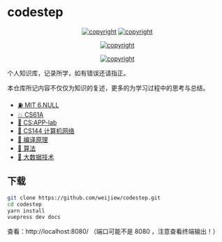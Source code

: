 # codestep

<center>

<a href="https://cs.weijiew.com/"><img src="https://img.shields.io/badge/Github%20Pages-CodeStep-brightgreen" alt="copyright"/></a>
<a href="License: CC BY-SA 4.0"><img src="https://img.shields.io/github/license/weijiew/codestep?color=265ca2&labelColor=212c42)](http://creativecommons.org/licenses/by-sa/4.0/" alt="copyright"/></a>

<a href="mailto:jiewei314@gmail.com"><img src="https://img.shields.io/badge/email-jiewei314@gmail.com-blueviolet?style=for-the-badge&logo=google&color=fd79a8" alt="copyright"/></a>

<a href="https://weijiew.com"><img src="https://img.shields.io/badge/blog-weijiew.com-blueviolet?style=for-the-badge&logo=vercel&color=6c5ce7" alt="copyright"/></a>


</center>

个人知识库，记录所学，如有错误还请指正。

本仓库所记内容不仅仅为知识的复述，更多的为学习过程中的思考与总结。

- [⛽ MIT 6.NULL](https://cs.weijiew.com/book/missing/ch0.html)
- [💥 CS61A](https://cs.weijiew.com/book/cs61a/ch0.html) 
- [🥞 CS:APP-lab](https://cs.weijiew.com/book/csapp/ch1.html) 
- [🍋 CS144 计算机网络](https://cs.weijiew.com/book/cs144/ch0.html) 
- [🐉 编译原理](https://cs.weijiew.com/book/compile/ch0.html) 
- [🚀 算法](https://github.com/weijiew/my-alg)
- [🐘 大数据技术](https://cs.weijiew.com/book/bd/ch0.html)

<!-- - [💻 Nand2Tetris](https://cs.weijiew.com/book/nand2tetris/ch0.html)  -->

<!-- ## 408 王道

- [🚧 数据结构](https://cs.weijiew.com/book/ds/ch0.html)
- [🧿 操作系统](https://cs.weijiew.com/book/os/ch0.html)
- [🌌 计算机组成原理](https://cs.weijiew.com/book/co/ch0.html)  -->

## 下载

```bash
git clone https://github.com/weijiew/codestep.git
cd codestep
yarn install
vuepress dev docs
```

查看：http://localhost:8080/ （端口可能不是 8080 ，注意查看终端输出！）